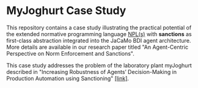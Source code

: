 # MyJoghurt Case Study
This repository contains a case study illustrating the practical potential of the extended normative programming language [NPL(s)](https://github.com/moise-lang/npl) with **sanctions** as first-class abstraction integrated into the JaCaMo BDI agent architecture. More details are available in our research paper titled "An Agent-Centric Perspective on Norm Enforcement and Sanctions".

This case study addresses the problem of the laboratory plant myJoghurt described in "Increasing Robustness of Agents’ Decision-Making in Production Automation using Sanctioning" [[link]](https://ieeexplore.ieee.org/document/10217852).
